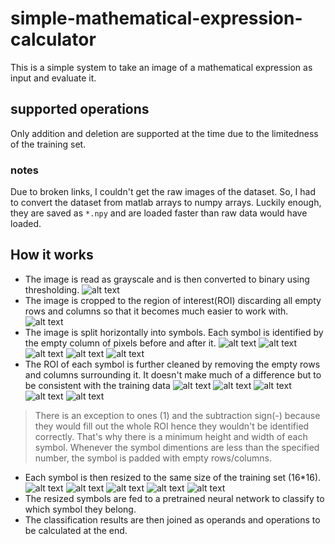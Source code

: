 # simple-mathematical-expression-calculator

This is a simple system to take an image of a mathematical expression as input and evaluate it.

## supported operations
Only addition and deletion are supported at the time due to the limitedness of the training set.

### notes
Due to broken links, I couldn't get the raw images of the dataset. So, I had to convert the dataset from matlab arrays to numpy arrays. Luckily enough, they are saved as `*.npy` and are loaded faster than raw data would have loaded.

## How it works
* The image is read as grayscale and is then converted to binary using thresholding.
![alt text](images/binary_image.png "binary image")
* The image is cropped to the region of interest(ROI) discarding all empty rows and columns so that it becomes much easier to work with.
![alt text](images/refined_image.png "ROI image")
* The image is split horizontally into symbols. Each symbol is identified by the empty column of pixels before and after it. 
![alt text](images/8_symbol.png "8 symbol")
![alt text](images/7_symbol.png "7 symbol")
![alt text](images/+_symbol.png "+ symbol")
![alt text](images/9_symbol.png "9 symbol")
![alt text](images/5_symbol.png "5 symbol")
* The ROI of each symbol is further cleaned by removing the empty rows and columns surrounding it. It doesn't make much of a difference but to be consistent with the training data
![alt text](images/8_symbol_roi.png "ROI of 8 symbol")
![alt text](images/7_symbol_roi.png "ROI of 7 symbol")
![alt text](images/+_symbol_roi.png "ROI of + symbol")
![alt text](images/9_symbol_roi.png "ROI of 9 symbol")
![alt text](images/5_symbol_roi.png "ROI of 5 symbol")
>There is an exception to ones (1) and the subtraction sign(-) because they would fill out the whole ROI hence they wouldn't be identified correctly. That's why there is a minimum height and width of each symbol. Whenever the symbol dimentions are less than the specified number, the symbol is padded with empty rows/columns.
* Each symbol is then resized to the same size of the training set (16*16).
![alt text](images/8_resized.png "resized 8 symbol")
![alt text](images/7_resized.png "resized 7 symbol")
![alt text](images/+_resized.png "resized + symbol")
![alt text](images/9_resized.png "resized 9 symbol")
![alt text](images/5_resized.png "resized 5 symbol")
* The resized symbols are fed to a pretrained neural network to classify to which symbol they belong.
* The classification results are then joined as operands and operations to be calculated at the end.